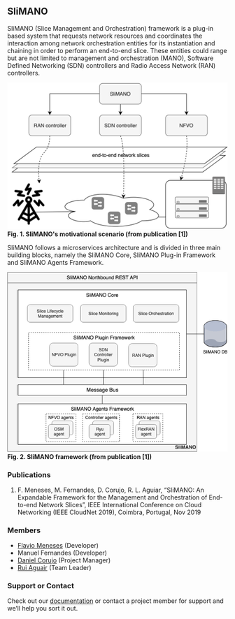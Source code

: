 ## SliMANO

SliMANO (Slice Management and Orchestration) framework is a plug-in based system that requests network resources and coordinates the interaction among network orchestration entities for its instantiation and chaining in order to perform an end-to-end slice. These entities could range but are not limited to management and orchestration (MANO), Software Defined Networking (SDN) controllers and Radio Access Network (RAN) controllers.

![Motivational Scenario](images/overview.png) 
**Fig. 1. SliMANO's motivational scenario (from publication [1])**

SliMANO follows a microservices architecture and is divided in three main building blocks, namely the SliMANO Core, SliMANO Plug-in Framework and SliMANO Agents Framework.

![SliMANO Framework](images/slimano.png)  
**Fig. 2. SliMANO framework (from publication [1])**

### Publications

1. F. Meneses​, M. Fernandes, D. Corujo, R. L. Aguiar, “SliMANO: An Expandable Framework for the Management and Orchestration of End-to-end Network Slices”, ​IEEE International Conference on Cloud Networking (IEEE CloudNet 2019), ​Coimbra, Portugal, Nov 2019

### Members

- [Flavio Meneses](https://www.it.pt/Members/Index/18857) (Developer)
- Manuel Fernandes (Developer)
- [Daniel Corujo](https://www.it.pt/Members/Index/1953) (Project Manager)
- [Rui Aguair](https://www.it.pt/Members/Index/357) (Team Leader)

### Support or Contact

Check out our [documentation](https://github.com/ATNoG/SliMANO/wiki) or contact a project member for support and we’ll help you sort it out.
